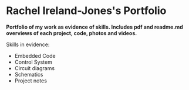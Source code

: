 <h1> Rachel Ireland-Jones's Portfolio </h1>

**Portfolio of my work as evidence of skills. Includes pdf and readme.md overviews of each project, code, photos and videos.**

Skills in evidence:
* Embedded Code
* Control System
* Circuit diagrams
* Schematics
* Project notes
